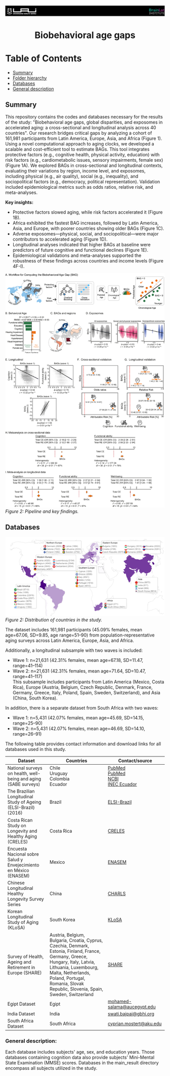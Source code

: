 ![](images/header.png)  

# <p align="center">Biobehavioral age gaps</p>

# Table of Contents
- [Summary](#Summary)
- [Folder hierarchy](#Folderhierarchy)
- [Databases](#Databases)
- [General description](#Generaldescription)


  

## Summary
<a name="Summary"></a>
This repository contains the codes and databases necessary for the results of the study: "Biobehavioral age gaps, global disparities, and exposomes in accelerated aging: a cross-sectional and longitudinal analysis across 40 countries". Our research bridges critical gaps by analyzing a cohort of 161,981 participants from Latin America, Europe, Asia, and Africa (Figure 1). Using a novel computational approach to aging clocks, we developed a scalable and cost-efficient tool to estimate BAGs. This tool integrates protective factors (e.g., cognitive health, physical activity, education) with risk factors (e.g., cardiometabolic issues, sensory impairments, female sex) (Figure 1A). We explored BAGs in cross-sectional and longitudinal contexts, evaluating their variations by region, income level, and exposomes, including physical (e.g., air quality), social (e.g., inequality), and sociopolitical factors (e.g., democracy, political representation). Validation included epidemiological metrics such as odds ratios, relative risk, and meta-analyses.

**Key insights:**
- Protective factors slowed aging, while risk factors accelerated it (Figure 1B).  
- Africa exhibited the fastest BAG increases, followed by Latin America, Asia, and Europe, with poorer countries showing older BAGs (Figure 1C).  
- Adverse exposomes—physical, social, and sociopolitical—were major contributors to accelerated aging (Figure 1D).  
- Longitudinal analyses indicated that higher BAGs at baseline were predictors of future cognitive and functional declines (Figure 1E).  
- Epidemiological validations and meta-analyses supported the robustness of these findings across countries and income levels (Figure 4F-I).

![GA](images/GA.png)  
*Figure 2: Pipeline and key findings.*

## Databases
<a name="Databases"></a>

![Distribution of countries in the study](images/Countries.png)  
*Figure 2: Distribution of countries in the study.*

The dataset includes 161,981 participants (45.09% females, mean age=67.06, SD=9.85, age range=51–90) from population-representative aging surveys across Latin America, Europe, Asia, and Africa. 

Additionally, a longitudinal subsample with two waves is included:  
- Wave 1: n=21,631 (42.31% females, mean age=67.18, SD=11.47, range=41–114)  
- Wave 2: n=21,631 (42.31% females, mean age=71.64, SD=10.47, range=41–117)  
This subsample includes participants from Latin America (Mexico, Costa Rica), Europe (Austria, Belgium, Czech Republic, Denmark, France, Germany, Greece, Italy, Poland, Spain, Sweden, Switzerland), and Asia (China, South Korea).  

In addition, there is a separate dataset from South Africa with two waves:  
- Wave 1: n=5,431 (42.07% females, mean age=45.69, SD=14.15, range=25–90)  
- Wave 2: n=5,431 (42.07% females, mean age=46.69, SD=14.10, range=26–91)  

The following table provides contact information and download links for all databases used in this study.



| Dataset | Countries | Contact/source |
|---------|-----------|----------------|
| National surveys on health, well-being and aging (SABE surveys) | Chile <br>Uruguay <br>Colombia <br>Ecuador  | [PubMed](https://pubmed.ncbi.nlm.nih.gov/16053641/)<br>[PubMed](https://pubmed.ncbi.nlm.nih.gov/16053641/)<br>[NCBI](https://www.ncbi.nlm.nih.gov/pmc/articles/PMC6774577)<br>[INEC Ecuador](https://www.ecuadorencifras.gob.ec/encuesta-de-salud-bienestar-del-adulto-mayor/) |
| The Brazilian Longitudinal Study of Ageing (ELSI-Brazil) (2016) | Brazil  | [ELSI-Brazil](https://elsi.cpqrr.fiocruz.br/) |
| Costa Rican Study on Longevity and Healthy Aging (CRELES) | Costa Rica  | [CRELES](http://www.creles.berkeley.edu/index.html) |
| Encuesta Nacional sobre Salud y Envejecimiento en México (ENASEM) | Mexico | [ENASEM](https://enasem.org/Home/index_esp.aspx) |
| Chinese Longitudinal Healthy Longevity Survey Series | China  | [CHARLS](https://charls.pku.edu.cn/en/) |
| Korean Longitudinal Study of Aging (KLoSA) | South Korea  | [KLoSA](https://survey.keis.or.kr/eng/klosa/klosa01.jsp) |
| Survey of Health, Ageing and Retirement in Europe (SHARE) | Austria, Belgium, Bulgaria, Croatia, Cyprus, Czechia, Denmark, Estonia, Finland, France, Germany, Greece, Hungary, Italy, Latvia, Lithuania, Luxembourg, Malta, Netherlands, Poland, Portugal, Romania, Slovak Republic, Slovenia, Spain, Sweden, Switzerland  | [SHARE](https://www.share-eric.eu/) |
| Egipt Dataset | Egipt | mohamed-salama@aucegypt.edu |
| India Dataset | India | swati.bajpai@gbhi.org |
| South Africa Dataset | South Africa | cyprian.mostert@aku.edu |


### General description:
<a name="Generaldescription"></a>
Each database includes subjects' age, sex, and education years. Those databases containing cognition data also provide subjects' Mini-Mental State Examination (MMSE) scores. Databases in the main_result directory encompass all subjects utilized in the study.


